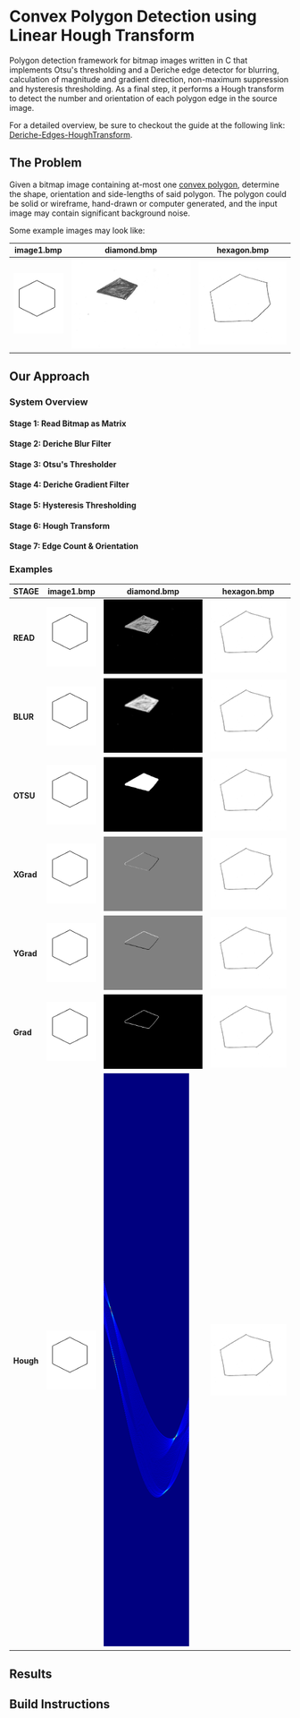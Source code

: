 # Convex Polygon Detection using Linear Hough Transform
Polygon detection framework for bitmap images written in C that implements Otsu's thresholding and a Deriche edge detector for blurring, calculation of magnitude and gradient direction, non-maximum suppression and hysteresis thresholding. As a final step, it performs a Hough transform to detect the number and orientation of each polygon edge in the source image.

For a detailed overview, be sure to checkout the guide at the following link:
[Deriche-Edges-HoughTransform](https://arjun372.github.io/Deriche-Edges-HoughTransform/).

## The Problem
Given a bitmap image containing at-most one [convex polygon](https://en.wikipedia.org/wiki/Convex_polygon), determine the shape, orientation and side-lengths of said polygon. The polygon could be solid or wireframe, hand-drawn or computer generated, and the input image may contain significant background noise.

Some example images may look like:

image1.bmp | diamond.bmp | hexagon.bmp
------------ | ------------- | -------
![image1.bmp](examples/image1.bmp)|![diamond.bmp](examples/diamond.bmp)|![hexagon.bmp](examples/hexagon.bmp)
## Our Approach

### System Overview

#### Stage 1: Read Bitmap as Matrix

#### Stage 2: Deriche Blur Filter

#### Stage 3: Otsu's Thresholder

#### Stage 4: Deriche Gradient Filter

#### Stage 5: Hysteresis Thresholding

#### Stage 6: Hough Transform

#### Stage 7: Edge Count & Orientation

### Examples
STAGE|image1.bmp | diamond.bmp | hexagon.bmp
----|------------ | ------------- | -------
**READ**  |![image1.bmp](examples/image1.bmp)|![diamond.bmp](sample_outputs/diamond/diamond.gray.png)|![hexagon.bmp](examples/hexagon.bmp)
**BLUR**  |![image1.bmp](examples/image1.bmp)|![diamond.bmp](sample_outputs/diamond/diamond.blur.png)|![hexagon.bmp](examples/hexagon.bmp)
**OTSU**  |![image1.bmp](examples/image1.bmp)|![diamond.bmp](sample_outputs/diamond/diamond.otsu.png)|![hexagon.bmp](examples/hexagon.bmp)
**XGrad** |![image1.bmp](examples/image1.bmp)|![diamond.bmp](sample_outputs/diamond/diamond.xgrad.png)|![hexagon.bmp](examples/hexagon.bmp)
**YGrad** |![image1.bmp](examples/image1.bmp)|![diamond.bmp](sample_outputs/diamond/diamond.ygrad.png)|![hexagon.bmp](examples/hexagon.bmp)
**Grad**  |![image1.bmp](examples/image1.bmp)|![diamond.bmp](sample_outputs/diamond/diamond.gradOnly.png)|![hexagon.bmp](examples/hexagon.bmp)
**Hough** |![image1.bmp](examples/image1.bmp)|![diamond.bmp](sample_outputs/diamond/diamond.hough.png)|![hexagon.bmp](examples/hexagon.bmp)

## Results

## Build Instructions
